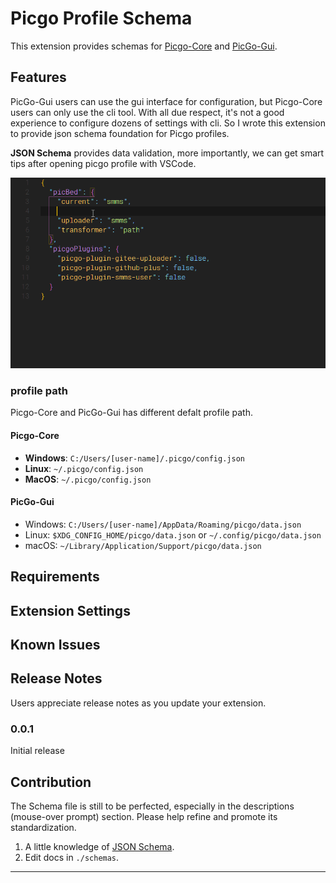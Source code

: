 # Picgo Profile Schema

This extension provides schemas for [Picgo-Core](https://picgo.github.io/PicGo-Core-Doc/) and [PicGo-Gui](https://picgo.github.io/PicGo-Doc/).

## Features

PicGo-Gui users can use the gui interface for configuration, but Picgo-Core users can only use the cli tool. With all due respect, it's not a good experience to configure dozens of settings with cli. So I wrote this extension to provide json schema foundation for Picgo profiles.

**JSON Schema** provides data validation, more importantly, we can get smart tips after opening picgo profile with VSCode.

![image-20200601183545081](./media/picgo.gif)

### profile path

Picgo-Core and PicGo-Gui has different defalt profile path.

#### Picgo-Core

- **Windows**: `C:/Users/[user-name]/.picgo/config.json`
- **Linux**: `~/.picgo/config.json`
- **MacOS**: `~/.picgo/config.json`

#### PicGo-Gui

- Windows: `C:/Users/[user-name]/AppData/Roaming/picgo/data.json`
- Linux: `$XDG_CONFIG_HOME/picgo/data.json` or `~/.config/picgo/data.json`
- macOS: `~/Library/Application/Support/picgo/data.json`

## Requirements

## Extension Settings

## Known Issues

## Release Notes

Users appreciate release notes as you update your extension.

### 0.0.1

Initial release

## Contribution

The Schema file is still to be perfected, especially in the descriptions (mouse-over prompt) section. Please help refine and promote its standardization.

1. A little knowledge of [JSON Schema](http://json-schema.org/).
2. Edit docs in `./schemas`.

-----------------------------------------------------------------------------------------------------------
